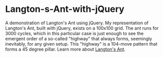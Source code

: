 # Langton-s-Ant-with-jQuery
A demonstration of Langton's Ant using jQuery.
My representation of Langton's Ant, built with jQuery, exists on a 100x100 grid. The ant runs for 3000 cycles, which in this particular case is just enough to see the emergent order of a so-called "highway" that always forms, seemingly inevitably, for any given setup. This "highway" is a 104-move pattern that forms a 45 degree pillar.
Learn more about [Langton's Ant](https://en.wikipedia.org/wiki/Langton%27s_ant).
